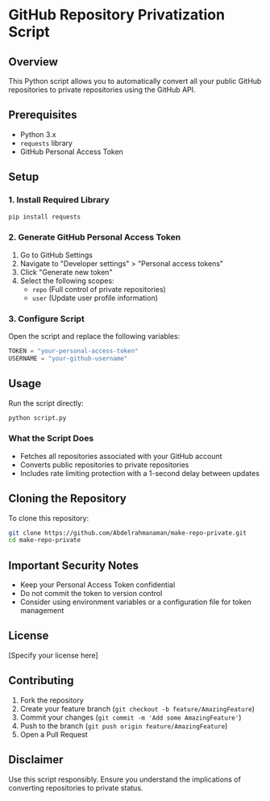 # GitHub Repository Privatization Script

## Overview

This Python script allows you to automatically convert all your public GitHub repositories to private repositories using the GitHub API.

## Prerequisites

- Python 3.x
- `requests` library
- GitHub Personal Access Token

## Setup

### 1. Install Required Library

```bash
pip install requests
```

### 2. Generate GitHub Personal Access Token

1. Go to GitHub Settings
2. Navigate to "Developer settings" > "Personal access tokens"
3. Click "Generate new token"
4. Select the following scopes:
   - `repo` (Full control of private repositories)
   - `user` (Update user profile information)

### 3. Configure Script

Open the script and replace the following variables:

```python
TOKEN = "your-personal-access-token"
USERNAME = "your-github-username"
```

## Usage

Run the script directly:

```bash
python script.py
```

### What the Script Does

- Fetches all repositories associated with your GitHub account
- Converts public repositories to private repositories
- Includes rate limiting protection with a 1-second delay between updates

## Cloning the Repository

To clone this repository:

```bash
git clone https://github.com/Abdelrahmanaman/make-repo-private.git
cd make-repo-private
```

## Important Security Notes

- Keep your Personal Access Token confidential
- Do not commit the token to version control
- Consider using environment variables or a configuration file for token management

## License

[Specify your license here]

## Contributing

1. Fork the repository
2. Create your feature branch (`git checkout -b feature/AmazingFeature`)
3. Commit your changes (`git commit -m 'Add some AmazingFeature'`)
4. Push to the branch (`git push origin feature/AmazingFeature`)
5. Open a Pull Request

## Disclaimer

Use this script responsibly. Ensure you understand the implications of converting repositories to private status.
